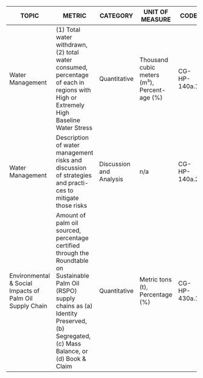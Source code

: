 | TOPIC | METRIC | CATEGORY | UNIT OF MEASURE | CODE |
|-------|--------|----------|------------------|------|
| Water Management | (1) Total water withdrawn, (2) total water consumed, percentage of each in regions with High or Extremely High Baseline Water Stress | Quantitative | Thousand cubic meters (m³), Percent- age (%) | CG-HP-140a.1 |
| Water Management | Description of water management risks and discussion of strategies and practi- ces to mitigate those risks | Discussion and Analysis | n/a | CG-HP-140a.2 |
| Environmental & Social Impacts of Palm Oil Supply Chain | Amount of palm oil sourced, percentage certified through the Roundtable on Sustainable Palm Oil (RSPO) supply chains as (a) Identity Preserved, (b) Segregated, (c) Mass Balance, or (d) Book & Claim | Quantitative | Metric tons (t), Percentage (%) | CG-HP-430a.1 |